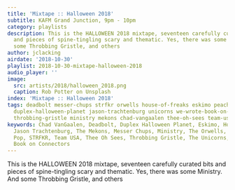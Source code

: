```yaml
---
title: 'Mixtape :: Halloween 2018'
subtitle: KAFM Grand Junction, 9pm - 10pm
category: playlists
description: This is the HALLOWEEN 2018 mixtape, seventeen carefully curated bits
  and pieces of spine-tingling scary and thematic. Yes, there was some Ministry. And
  some Throbbing Gristle, and others
author: jclacking
airdate: '2018-10-30'
playlist: 2018-10-30-mixtape-halloween-2018
audio_player: ''
image:
  src: artists/2018/halloween_2018.png
  caption: Rob Potter on Unsplash
index: 'Mixtape :: Halloween 2018'
tags: deadbolt messer-chups strfkr orwells house-of-freaks eskimo peach-kelli-pop
  duplex-halloween-planet jason-trachtenburg unicorns we-wrote-book-on-connectors
  throbbing-gristle ministry mekons chad-vangaalen thee-oh-sees team-usa
keywords: Chad VanGaalen, Deadbolt, Duplex Halloween Planet, Eskimo, House of Freaks,
  Jason Trachtenburg, The Mekons, Messer Chups, Ministry, The Orwells, Peach Kelli
  Pop, STRFKR, Team USA, Thee Oh Sees, Throbbing Gristle, The Unicorns, We Wrote The
  Book on Connectors
---
```

This is the HALLOWEEN 2018 mixtape, seventeen carefully curated bits and pieces of spine-tingling scary and thematic. Yes, there was some Ministry. And some Throbbing Gristle, and others
